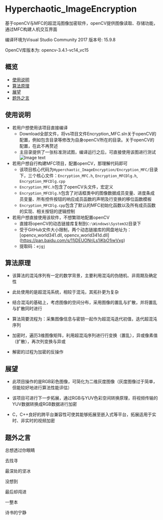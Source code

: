 # Hyperchaotic_ImageEncryption
基于openCV与MFC的超混沌图像加密软件，openCV提供图像读取、存储功能，通过MFC构建人机交互界面

编译环境为Visual Studio Community 2017 版本号: 15.9.8

OpenCV库版本为: opencv-3.4.1-vc14_vc15

## 概览
<!-- vim-markdown-toc GFM -->
* [使用说明](#使用说明)
* [算法原理](#算法原理)
* [展望](#展望)
* [题外之言](#题外之言)
<!-- vim-markdown-toc -->


## 使用说明
* 若用户想使用该项目直接编译
  * Download全部文件，将vs项目文件Encryption_MFC.sln关于openCV的配置，例如包含目录等修改为自身openCV所在的目录。关于openCV的配置，在此不再赘述
  * 主目录提供了一张标准测试图，编译运行之后，可直接使用该图进行测试
![Image text](https://github.com/XiaoRing0/Hyperchaotic_ImageEncryption/raw/master/lena512color.tiff"lena_512*512")
* 若用户想自行构建MFC项目，配置openCV，那理解代码即可
  * 该项目核心代码为`Hyperchaotic_ImageEncryption/Encryption_MFC/`目录下，三个核心文件：`Encryption_MFC.h`, `Encryption_MFCDlg.h`,
  `Encryption_MFCDlg.cpp`
  * `Encryption_MFC.h`包含了openCV头文件，宏定义
  * `Encryption_MFCDlg.h`包含了对话框类中的图像数据成员变量、进度条成员变量、所有控件按钮的响应成员函数的声明及行变换的移位函数模板
  * `Encryption_MFCDlg.cpp`包含了默认的MFC初始化函数以及所有成员函数的实现、相关按钮的逻辑控制
* 若用户想直接使用该软件，不想繁琐地配置openCV
  * 直接将openCV的动态链接库复制到`C:\Windows\System32`目录下
  * 受于GitHub文件大小限制，两个动态链接库的网盘地址为：[opencv_world341.dll, opencv_world341d.dll]  (https://pan.baidu.com/s/11jDEUONrjLs1iKbO1iwVxg)
  * 提取码：`ejgj`


## 算法原理
* 该算法的混沌序列有一定的数学背景，主要利用混沌的伪随机、非周期及确定性

* 此处使用的是超混沌系统，相较于混沌，其拓扑更为复杂

* 结合混沌的基础上，考虑图像的空间分布，采用图像的置乱与扩散，并将置乱与扩散同时进行

* 算法简要流程为：采集图像信息与密钥一起作为超混沌迭代初值，迭代超混沌序列

* 加密时，遍历3维图像矩阵，利用超混沌序列进行行变换（置乱），异或像素值（扩散），再次列变换与异或

* 解密的过程为加密的反操作


## 展望
* 此项目操作的是RGB彩色图像，可简化为二维灰度图像（灰度图像过于简单，但能较好地进行算法性能评估）

* 该项目可进行下一步拓展，通过RGB与YUV色彩空间转换原理，将视频传输的YUV数据转换成RGB数据进行加密

* C，C++良好的跨平台兼容性可使其能够拓展至嵌入式等平台，拓展适用于实时、非实时的视频加密



## 题外之言

总想透过你眼睛

去找寻

最深处的坚冰

没想到 

最后却闯进

一整本

诗书的宁静

